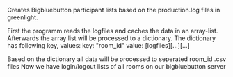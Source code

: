Creates Bigbluebutton participant lists based on the production.log files in greenlight.

First the programm reads the logfiles and caches the data in an array-list. Afterwards the array list will be 
processed to a dictionary. The dictionary has following key, values:
key: "room_id" value: [logfiles][...][...]

Based on the dictionary all data will be processed to seperated room_id .csv files
Now we have login/logout lists of all rooms on our bigbluebutton server